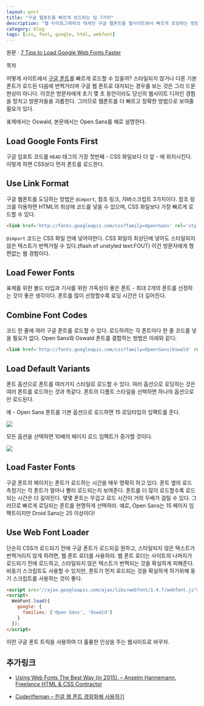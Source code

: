 ```yaml
---
layout: post
title: "구글 웹폰트를 빠르게 로드하는 팁 7가지"
description: "웹 타이포그래피의 대세인 구글 웹폰트를 웹사이트에서 빠르게 로딩하는 방법"
category: blog
tags: [css, font, google, html, webfont]
---
```


원문 : [7 Tips to Load Google Web Fonts Faster][1]

<div id="toc"><p class="toc_title">목차</p></div>

어떻게 사이트에서 [구글 폰트][2]를 빠르게 로드할 수 있을까? 스타일되지 않거나 다른 기본 폰트가 로드된 다음에 번쩍거리며 구글 웹 폰트로 대치되는 경우를 보는 것은 그리 드문 현상이 아니다. 이것은 방문자에게 초기 몇 초 동안이라도 당신의 웹사이트 디자인 경험을 망치고 방문자들을 괴롭힌다. 그러므로 웹폰트를 더 빠르고 정확한 방법으로 보여줄 필요가 있다.

표제에서는 Oswald, 본문에서는 Open Sans를 예로 설명한다.

## Load Google Fonts First

구글 임포트 코드를 `HEAD` 태그의 가장 첫번째 - CSS 화일보다 더 앞 - 에 위치시킨다. 이렇게 하면 CSS보다 먼저 폰트를 로드한다.

## Use Link Format

구글 웹폰트를 도딩하는 방법은 `@import`, 참조 링크, 자바스크립트 3가지이다. 참조 링크를 이용하면 HTML의 최상에 코드를 넣을 수 있으며, CSS 화일보다 가장 빠르게 로드할 수 있다.

```html
<link href='http://fonts.googleapis.com/css?family=Open+Sans' rel='stylesheet' type='text/css'>
```

`@import` 코드는 CSS 화일 안에 넣어야한다. CSS 화일의 최상단에 넣어도 스타일되지 않은 텍스트가 번쩍거릴 수 있다.(flash of unstyled text:FOUT) 이건 방문자에게 형편없는 웹 경험이다.

## Load Fewer Fonts

표제를 위한 볼드 타입과 기사를 위한 가독성이 좋은 폰트 - 최대 2개의 폰트를 선정하는 것이 좋은 생각이다. 폰트를 많이 선정할수록 로딩 시간은 더 길어진다.

## Combine Font Codes

코드 한 줄에 여러 구글 폰트를 로드할 수 있다. 로드하려는 각 폰트마다 한 줄 코드를 넣을 필요가 없다. Open Sans와 Oswald 폰트를 결합하는 방법은 아래와 같디:

```html
<link href='http://fonts.googleapis.com/css?family=Open+Sans|Oswald' rel='stylesheet' type='text/css'>
```

## Load Default Variants

폰트 옵션으로 폰트를 여러가지 스타일로 로드할 수 있다. 여러 옵션으로 로딩하는 것은 여러 폰트를 로드하는 것과 똑같다. 폰트의 디폴트 스타일을 선택하면 하나의 옵션으로만 로드된다.

예 - Open Sans 폰트를 기본 옵션으로 로드하면 15 로딩타임의 임팩트를 준다.

![][3]

모든 옵션을 선택하면 10배의 페이지 로드 임팩트가 증가할 것이다.

![][4]

## Load Faster Fonts

구글 폰트의 페이지는 폰트가 로드하는 시간을 매우 명확히 하고 있다. 폰트 옆의 로드 측정기는 각 폰트가 얼마나 빨리 로드되는지 보여준다. 폰트를 더 많이 로드할수록 로드되는 시간은 더 길어진다. 몇몇 폰트는 무겁고 로드 시간이 거의 두배가 걸릴 수 있다. 그러므로 빠르게 로딩되는 폰트를 현명하게 선택하라. 예로, Open Sans는 15 페이지 임팩트이지만 Droid Sans는 25 이상이다!

## Use Web Font Loader

단순히 CSS가 로드되기 전에 구글 폰트가 로드되길 원하고, 스타일되지 않은 텍스트가 번쩍거리지 않게 하려면, 웹 폰트 로더를 사용하라. 웹 폰트 로더는 사이트의 나머지가 로드되기 전에 로드하고, 스타일되지 않은 텍스트가 번쩍되는 것을 확실하게 피해준다. 비동기 스크립트도 사용할 수 있지만, 폰트가 먼저 로드되는 것을 확실하게 하기위해 동기 스크립트를 사용하는 것이 좋다.

```html
<script src="//ajax.googleapis.com/ajax/libs/webfont/1.4.7/webfont.js"></script>
<script>
  WebFont.load({
    google: {
      families: ['Open Sans', 'Oswald']
    }
  });
</script>
```

이런 구글 폰트 트릭을 사용하여 더 훌륭한 인상을 주는 웹사이트로 바꾸자.

## 추가링크

* [Using Web Fonts The Best Way (in 2015). – Anselm Hannemann, Freelance HTML & CSS Contractor](https://helloanselm.com/2015/using-webfonts-in-2015/?ref=webdesignernews.com)
* [Coderifleman – 한글 웹 폰트 경량화해 사용하기](http://blog.coderifleman.com/post/111825720099/%ED%95%9C%EA%B8%80-%EC%9B%B9-%ED%8F%B0%ED%8A%B8-%EA%B2%BD%EB%9F%89%ED%99%94%ED%95%B4-%EC%82%AC%EC%9A%A9%ED%95%98%EA%B8%B0)

   [1]: http://www.quickonlinetips.com/archives/2013/10/load-google-web-fonts-faster/
   [2]: http://www.google.com/fonts
   [3]: http://www.quickonlinetips.com/archives/wp-content/uploads/single-font.png
   [4]: http://www.quickonlinetips.com/archives/wp-content/uploads/all-fonts.png
  